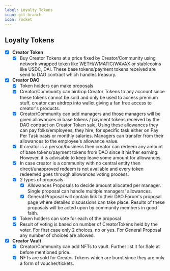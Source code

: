 ```yaml
---
label: Loyalty Tokens
icon: git-branch
icon: rocket
---
```


## Loyalty Tokens
- [x] <b>Creator Token</b>
  - [x] Buy Creator Tokens at a price fixed by Creator/Community using network wrapped token like WETH/WMATIC/WAVAX or stablecoins like USDC, DAI. These base tokens/payment tokens received are send to DAO contract which handles treasury.

- [x] <b>Creator DAO</b>
  - [x] Token holders can make proposals 
  - [x] Creator/Community can airdrop Creator Tokens to any account since these tokens cannot be sold and only be used to access premium stuff, creator can airdrop into wallet giving a fan free access to creator's products.
  - [x] Creator/Community can add managers and those managers will be given allowances in base tokens / payment tokens received by the DAO contract on Creator Token sale. Using these allowances they can pay folks/employees, they hire, for specific task either on Pay Per Task basis or monthly salaries. Managers can transfer from their allowances to the employee's allowance value. 
  - [x] If creator is a person/business then creator can redeem any amount of base tokens/payment tokens from DAO since it his/her earning. However, it is advisable to keep leave some amount for allowances. 
  - [x] In case creator is a community with no central entity then direct/unapproved redeem is not available and every token redeemed goes through allowances voting process.
  - [x] 2 types of proposals 
    - [x] Allowances Proposals to decide amount allocated per manager. Single proposal can handle multiple managers' allowances.
    - [x] General Proposal will contain link to their DAO Forum's proposal page where detailed discussions can take place. Results of these proposals will be acted upon by community members in good faith.
  - [x] Token holders can vote for each of the proposal
  - [x] Result of voting is based on number of CreatorTokens held by the voter. For first case only 2 choices, no or yes. For General Proposal any number of choices are allowed. 
  
- [x] <b>Creator Vault</b>
  - [x] Creator/Community can add NFTs to vault. Further list it for Sale at before mentioned price.
  - [x] NFTs are sold for Creator Tokens which are burnt since they are only a form of voucher/tickets.